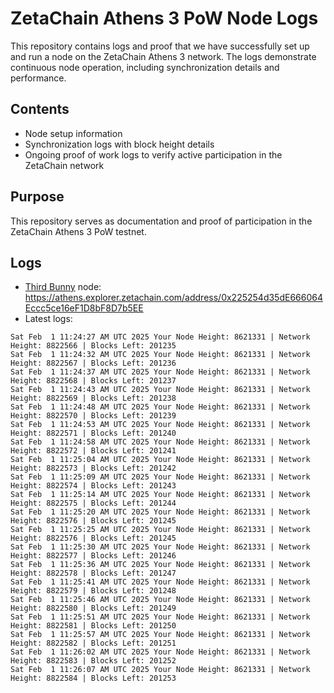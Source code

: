 # ZetaChain Athens 3 PoW Node Logs
This repository contains logs and proof that we have successfully set up and run a node on the ZetaChain Athens 3 network. The logs demonstrate continuous node operation, including synchronization details and performance.

## Contents
- Node setup information
- Synchronization logs with block height details
- Ongoing proof of work logs to verify active participation in the ZetaChain network

## Purpose
This repository serves as documentation and proof of participation in the ZetaChain Athens 3 PoW testnet.

## Logs

- [Third Bunny](https://thirdbunny.xyz/) node: https://athens.explorer.zetachain.com/address/0x225254d35dE666064Eccc5ce16eF1D8bF8D7b5EE
- Latest logs:
```
Sat Feb  1 11:24:27 AM UTC 2025 Your Node Height: 8621331 | Network Height: 8822566 | Blocks Left: 201235
Sat Feb  1 11:24:32 AM UTC 2025 Your Node Height: 8621331 | Network Height: 8822567 | Blocks Left: 201236
Sat Feb  1 11:24:37 AM UTC 2025 Your Node Height: 8621331 | Network Height: 8822568 | Blocks Left: 201237
Sat Feb  1 11:24:43 AM UTC 2025 Your Node Height: 8621331 | Network Height: 8822569 | Blocks Left: 201238
Sat Feb  1 11:24:48 AM UTC 2025 Your Node Height: 8621331 | Network Height: 8822570 | Blocks Left: 201239
Sat Feb  1 11:24:53 AM UTC 2025 Your Node Height: 8621331 | Network Height: 8822571 | Blocks Left: 201240
Sat Feb  1 11:24:58 AM UTC 2025 Your Node Height: 8621331 | Network Height: 8822572 | Blocks Left: 201241
Sat Feb  1 11:25:04 AM UTC 2025 Your Node Height: 8621331 | Network Height: 8822573 | Blocks Left: 201242
Sat Feb  1 11:25:09 AM UTC 2025 Your Node Height: 8621331 | Network Height: 8822574 | Blocks Left: 201243
Sat Feb  1 11:25:14 AM UTC 2025 Your Node Height: 8621331 | Network Height: 8822575 | Blocks Left: 201244
Sat Feb  1 11:25:20 AM UTC 2025 Your Node Height: 8621331 | Network Height: 8822576 | Blocks Left: 201245
Sat Feb  1 11:25:25 AM UTC 2025 Your Node Height: 8621331 | Network Height: 8822576 | Blocks Left: 201245
Sat Feb  1 11:25:30 AM UTC 2025 Your Node Height: 8621331 | Network Height: 8822577 | Blocks Left: 201246
Sat Feb  1 11:25:36 AM UTC 2025 Your Node Height: 8621331 | Network Height: 8822578 | Blocks Left: 201247
Sat Feb  1 11:25:41 AM UTC 2025 Your Node Height: 8621331 | Network Height: 8822579 | Blocks Left: 201248
Sat Feb  1 11:25:46 AM UTC 2025 Your Node Height: 8621331 | Network Height: 8822580 | Blocks Left: 201249
Sat Feb  1 11:25:51 AM UTC 2025 Your Node Height: 8621331 | Network Height: 8822581 | Blocks Left: 201250
Sat Feb  1 11:25:57 AM UTC 2025 Your Node Height: 8621331 | Network Height: 8822582 | Blocks Left: 201251
Sat Feb  1 11:26:02 AM UTC 2025 Your Node Height: 8621331 | Network Height: 8822583 | Blocks Left: 201252
Sat Feb  1 11:26:07 AM UTC 2025 Your Node Height: 8621331 | Network Height: 8822584 | Blocks Left: 201253
```
